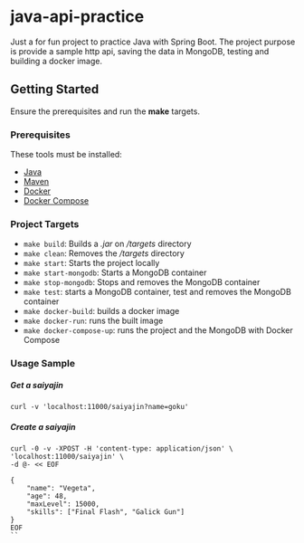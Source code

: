 # java-api-practice

Just a for fun project to practice Java with Spring Boot.
The project purpose is provide a sample http api, saving the data in MongoDB, testing and building a docker image.

## Getting Started

Ensure the prerequisites and run the **make** targets.

### Prerequisites

These tools must be installed:
- [Java](https://www.oracle.com/technetwork/pt/java/javase/downloads/jdk8-downloads-2133151.html)
- [Maven](https://maven.apache.org/)
- [Docker](https://www.docker.com/)
- [Docker Compose](https://docs.docker.com/compose/install/)

### Project Targets


- `make build`: Builds a *.jar* on */targets* directory
- `make clean`: Removes the */targets* directory
- `make start`: Starts the project locally
- `make start-mongodb`: Starts a MongoDB container
- `make stop-mongodb`: Stops and removes the MongoDB container
- `make test`: starts a MongoDB container, test and removes the MongoDB container
- `make docker-build`: builds a docker image
- `make docker-run`: runs the built image
- `make docker-compose-up`: runs the project and the MongoDB with Docker Compose

### Usage Sample

##### Get a saiyajin
```
curl -v 'localhost:11000/saiyajin?name=goku'
```

##### Create a saiyajin
```
curl -0 -v -XPOST -H 'content-type: application/json' \
'localhost:11000/saiyajin' \
-d @- << EOF

{
    "name": "Vegeta",
    "age": 48,
    "maxLevel": 15000,
    "skills": ["Final Flash", "Galick Gun"]
}
EOF
``
